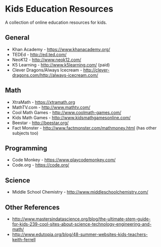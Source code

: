 # Kids Education Resources

A collection of online education resources for kids.

## General

- Khan Academy - https://www.khanacademy.org/
- TEDEd - http://ed.ted.com/
- NeoK12 - http://www.neok12.com/
- K5 Learning - http://www.k5learning.com/ (paid)
- Clever Dragons/Always Icecream  - http://clever-dragons.com/http://always-icecream.com/

## Math

- XtraMath - https://xtramath.org
- MathTV.com - http://www.mathtv.com/
- Cool Math Games - http://www.coolmath-games.com/
- Kids Math Games - http://www.kidsmathgamesonline.com/
- Beestar - http://beestar.org/
- Fact Monster - http://www.factmonster.com/mathmoney.html (has other subjects too)

## Programming 

- Code Monkey - https://www.playcodemonkey.com/
- Code.org - https://code.org/

## Science

- Middle School Chemistry - http://www.middleschoolchemistry.com/

## Other References
- http://www.mastersindatascience.org/blog/the-ultimate-stem-guide-for-kids-239-cool-sites-about-science-technology-engineering-and-math/
- http://www.edutopia.org/blog/48-summer-websites-kids-teachers-keith-ferrell
